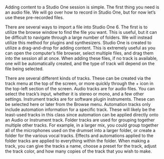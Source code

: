 Adding content to a Studio One session is simple. The first thing you need is an audio file. We will go over how to record in Studio One, but for now let’s use these pre-recorded files. 

There are several ways to import a file into Studio One 6. The first is to utilize the browse window to find the file you want. This is useful, but it can be difficult to navigate through a large number of folders. We will instead utilize this method for plugins and synthesizers. Studio One is created to utilize a drag-and-drop for adding content. This is extremely useful as you can open the computer’s file browser, select multiple files, and drag them into the session all at once. When adding these files, if no track is available, one will be automatically created, and the type of track will depend on the file being selected.

There are several different kinds of tracks. These can be created via the track menu at the top of the screen, or more quickly through the + icon in the top-left section of the screen. 
Audio tracks are for audio files. You can select the track’s input, whether it is stereo or mono, and a few other settings.
Instrument tracks are for software plugin instruments. These can be selected here or later from the Browse menu.
Automation tracks only include automation information for a specific track. These will likely be the least-used tracks in this class since automation can be applied directly onto an Audio or Instrument track.
Folder tracks are used for grouping together multiple other tracks. For example, in a larger mix, you could group together all of the microphones used on the drumset into a larger folder, or create a folder for the various vocal tracks. Effects and automations applied to the folder tracks are applied to everything within the folder.
When making a track, you can give the tracks a name, choose a preset for the track, adjust the track color, and how many copies of the track that you wish to make.
